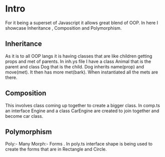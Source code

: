 # Intro
For it being a superset of Javascript it allows great blend of OOP.
In here I showcase Inheritance , Composition and Polymorphism.

## Inheritance
As it is to all OOP langs it is having classes that are like children getting props and met of parents. In inh.ys file I have a class Animal that is the parent and class Dog that is the child. Dog inherits name(prop) and move(met). It then has more met(bark). When instantiated all the mets are there.

## Composition
This involves class coming up together to create a bigger class. In comp.ts an interface Engine and a class CarEngine are created to join together and become car class.

## Polymorphism
Poly:- Many Morph:- Forms . In poly.ts interface shape is being used to create the forms that are in Rectangle and Circle.
